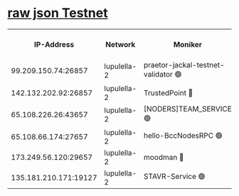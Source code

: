 [raw json Testnet](https://rpc-check.jaclalt.stavr.tech/jaclalt/rpc-jaclalt-result.json)
=

<table><tr><th>IP-Address</th><th>Network</th><th>Moniker</th><th>Latest Block Height</th><th>Earliest Block Height</th><th>Catching Up</th><th>Tx Index</th><th>Voting Power</th><th>Scan Time</th></tr><tr><td>99.209.150.74:26857</td><td>lupulella-2</td><td>praetor-jackal-testnet-validator 🟢</td><td>6515807</td><td>6247155</td><td>False</td><td>on</td><td>0</td><td>2024-02-04T19:20:39.147546100UTC</td></tr><tr><td>142.132.202.92:26857</td><td>lupulella-2</td><td>TrustedPoint 🔴</td><td>6515809</td><td>6282001</td><td>False</td><td>off</td><td>5</td><td>2024-02-04T19:20:48.344319858UTC</td></tr><tr><td>65.108.226.26:43657</td><td>lupulella-2</td><td>[NODERS]TEAM_SERVICE 🟢</td><td>6515809</td><td>6282001</td><td>False</td><td>on</td><td>0</td><td>2024-02-04T19:20:48.708441787UTC</td></tr><tr><td>65.108.66.174:27657</td><td>lupulella-2</td><td>hello-BccNodesRPC 🟢</td><td>6515808</td><td>6394001</td><td>False</td><td>on</td><td>0</td><td>2024-02-04T19:20:45.744095793UTC</td></tr><tr><td>173.249.56.120:29657</td><td>lupulella-2</td><td>moodman 🔴</td><td>6515809</td><td>6415809</td><td>False</td><td>off</td><td>940134</td><td>2024-02-04T19:20:48.092155899UTC</td></tr><tr><td>135.181.210.171:19127</td><td>lupulella-2</td><td>STAVR-Service 🟢</td><td>6515807</td><td>6513001</td><td>False</td><td>on</td><td>0</td><td>2024-02-04T19:20:38.450754867UTC</td></tr></table>
